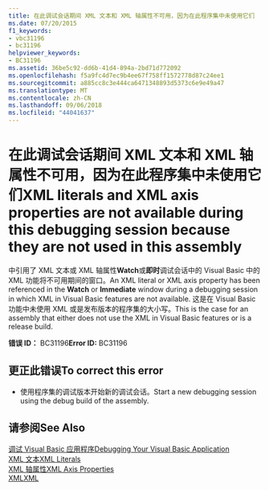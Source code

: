 ```yaml
---
title: 在此调试会话期间 XML 文本和 XML 轴属性不可用，因为在此程序集中未使用它们
ms.date: 07/20/2015
f1_keywords:
- vbc31196
- bc31196
helpviewer_keywords:
- BC31196
ms.assetid: 36be5c92-dd6b-41d4-894a-2bd71d772092
ms.openlocfilehash: f5a9fc4d7ec9b4ee67f758ff1572778d87c24ee1
ms.sourcegitcommit: a885cc8c3e444ca6471348893d5373c6e9e49a47
ms.translationtype: MT
ms.contentlocale: zh-CN
ms.lasthandoff: 09/06/2018
ms.locfileid: "44041637"
---
```

# <a name="xml-literals-and-xml-axis-properties-are-not-available-during-this-debugging-session-because-they-are-not-used-in-this-assembly"></a><span data-ttu-id="ade2c-102">在此调试会话期间 XML 文本和 XML 轴属性不可用，因为在此程序集中未使用它们</span><span class="sxs-lookup"><span data-stu-id="ade2c-102">XML literals and XML axis properties are not available during this debugging session because they are not used in this assembly</span></span>
<span data-ttu-id="ade2c-103">中引用了 XML 文本或 XML 轴属性**Watch**或**即时**调试会话中的 Visual Basic 中的 XML 功能将不可用期间的窗口。</span><span class="sxs-lookup"><span data-stu-id="ade2c-103">An XML literal or XML axis property has been referenced in the **Watch** or **Immediate** window during a debugging session in which XML in Visual Basic features are not available.</span></span> <span data-ttu-id="ade2c-104">这是在 Visual Basic 功能中未使用 XML 或是发布版本的程序集的大小写。</span><span class="sxs-lookup"><span data-stu-id="ade2c-104">This is the case for an assembly that either does not use the XML in Visual Basic features or is a release build.</span></span>  
  
 <span data-ttu-id="ade2c-105">**错误 ID：** BC31196</span><span class="sxs-lookup"><span data-stu-id="ade2c-105">**Error ID:** BC31196</span></span>  
  
## <a name="to-correct-this-error"></a><span data-ttu-id="ade2c-106">更正此错误</span><span class="sxs-lookup"><span data-stu-id="ade2c-106">To correct this error</span></span>  
  
-   <span data-ttu-id="ade2c-107">使用程序集的调试版本开始新的调试会话。</span><span class="sxs-lookup"><span data-stu-id="ade2c-107">Start a new debugging session using the debug build of the assembly.</span></span>  
  
## <a name="see-also"></a><span data-ttu-id="ade2c-108">请参阅</span><span class="sxs-lookup"><span data-stu-id="ade2c-108">See Also</span></span>  
 [<span data-ttu-id="ade2c-109">调试 Visual Basic 应用程序</span><span class="sxs-lookup"><span data-stu-id="ade2c-109">Debugging Your Visual Basic Application</span></span>](../../visual-basic/developing-apps/debugging.md)  
 [<span data-ttu-id="ade2c-110">XML 文本</span><span class="sxs-lookup"><span data-stu-id="ade2c-110">XML Literals</span></span>](../../visual-basic/language-reference/xml-literals/index.md)  
 [<span data-ttu-id="ade2c-111">XML 轴属性</span><span class="sxs-lookup"><span data-stu-id="ade2c-111">XML Axis Properties</span></span>](../../visual-basic/language-reference/xml-axis/index.md)  
 [<span data-ttu-id="ade2c-112">XML</span><span class="sxs-lookup"><span data-stu-id="ade2c-112">XML</span></span>](../../visual-basic/programming-guide/language-features/xml/index.md)
